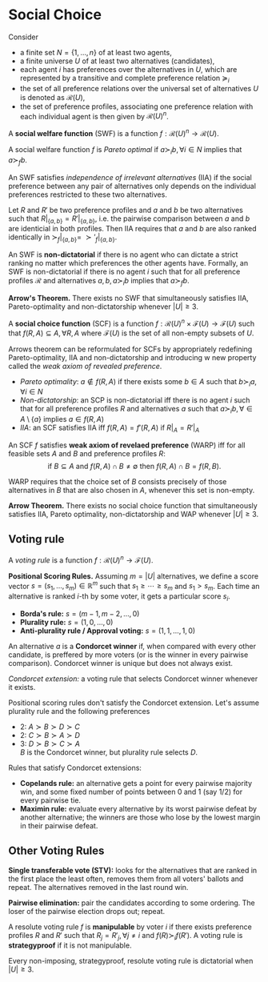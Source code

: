 # Social Choice

Consider

* a finite set $N = \{ 1, \dots, n \}$ of at least two agents,
* a finite universe $U$ of at least two alternatives (candidates),
* each agent $i$ has preferences over the alternatives in $U$, which are represented by a transitive and complete preference relation $\succeq_i$
* the set of all preference relations over the universal set of alternatives $U$ is denoted as $\mathcal{R}(U)$,
* the set of preference profiles, associating one preference relation with each individual agent is then given by $\mathcal{R}(U)^n$.

A **social welfare function** (SWF) is a function $f: \mathcal{R}(U)^n \rightarrow \mathcal{R}(U)$.

A social welfare function $f$ is *Pareto optimal* if $a \succ_i b, \forall i \in N$ implies that $a \succ_f b$.

An SWF satisfies *independence of irrelevant alternatives* (IIA) if the social preference between any pair of alternatives only depends on the individual preferences restricted to these two alternatives.

Let $R$ and $R'$ be two preference profiles and $a$ and $b$ be two alternatives such that $R|_{\{a, b\}} = R'|_{\{a, b\}}$, i.e. the pairwise comparison between $a$ and $b$ are identicial in both profiles. Then IIA requires that $a$ and $b$ are also ranked identically in $\succ_f|_{\{a, b\}} = \ \succ'_f|_{\{a, b\}}$.

An SWF is **non-dictatorial** if there is no agent who can dictate a strict ranking no matter which preferences the other agents have. Formally, an SWF is non-dictatorial if there is no agent $i$ such that for all preference profiles $\mathcal{R}$ and alternatives $a, b, a \succ_i b$ implies that $a \succ_f b$.

**Arrow's Theorem.** There exists no SWF that simultaneously satisfies IIA, Pareto-optimality and non-dictatorship whenever $|U| \geq 3$.

A **social choice function** (SCF) is a function $f: \mathcal{R}(U)^n \times \mathcal{F}(U) \rightarrow \mathcal{F}(U)$ such that $f(R, A) \subseteq A, \forall R, A$ where $\mathcal{F}(U)$ is the set of all non-empty subsets of $U$.

Arrows theorem can be reformulated for SCFs by appropriately redefining Pareto-optimality, IIA and non-dictatorship and introducing w new property called the *weak axiom of revealed preference*.

* *Pareto optimality*: $a \notin f(R, A)$ if there exists some $b \in A$ such that $b \succ_i a, \forall i \in N$
* *Non-dictatorship*: an SCP is non-dictatorial iff there is no agent $i$ such that for all preference profiles $R$ and alternatives $a$ such that $a \succ_i b, \forall \in A \setminus \{a\}$ implies $a \in f(R, A)$
* *IIA*: an SCF satisfies IIA iff $f(R, A) = f'(R, A)$ if $R|_A = R'|_A$

An SCF $f$ satisfies **weak axiom of revelaed preference** (WARP) iff for all feasible sets $A$ and $B$ and preference profiles $R$:
$$\text{if } B \subseteq A \text{ and } f(R, A) \cap B \ne \emptyset \text{ then } f(R, A) \cap B = f(R, B).$$

WARP requires that the choice set of $B$ consists precisely of those alternatives in $B$ that are also chosen in $A$, whenever this set is non-empty.

**Arrow Theorem.** There exists no social choice function that simultaneously satisfies IIA, Pareto optimality, non-dictatorship and WAP whenever $|U| \geq 3$.

## Voting rule

A *voting rule* is a function $f: \mathcal{R}(U)^n \rightarrow \mathcal{F}(U)$.

**Positional Scoring Rules.** Assuming $m = |U|$ alternatives, we define a score vector $s = (s_1, \dots, s_m) \in \mathbb{R}^m$ such that $s_1 \geq \cdots \geq s_m$ and $s_1 > s_m$. Each time an  alternative is ranked $i$-th by some voter, it gets a particular score $s_i$.

* **Borda's rule:** $s = (m - 1, m - 2, \dots, 0)$
* **Plurality rule:** $s = (1, 0, \dots, 0)$
* **Anti-plurality rule / Approval voting:** $s = (1, 1, \dots, 1, 0)$

An alternative $a$ is a **Condorcet winner** if, when compared with every other candidate, is preffered by more voters (or is the winner in every pairwise comparison). Condorcet winner is unique but does not always exist.

*Condorcet extension:* a voting rule that selects Condorcet winner whenever it exists.

Positional scoring rules don't satisfy the Condorcet extension. Let's assume plurality rule and the following preferences

* 2: $A \succ B \succ D \succ C$
* 2: $C \succ B \succ A \succ D$
* 3: $D \succ B \succ C \succ A$  
    $B$ is the Condorcet winner, but plurality rule selects $D$.

Rules that satisfy Condorcet extensions:

* **Copelands rule:** an alternative gets a point for every pairwise majority win, and some fixed number of points between 0 and 1 (say 1/2) for every pairwise tie.
* **Maximin rule:** evaluate every alternative by its worst pairwise defeat by another alternative; the winners are those who lose by the lowest margin in their pairwise defeat.

## Other Voting Rules

**Single transferable vote (STV):** looks for the alternatives that are ranked in the first place the least often, removes them from all voters' ballots and repeat. The alternatives removed in the last round win.

**Pairwise elimination:** pair the candidates according to some ordering. The loser of the pairwise election drops out; repeat.

A resolute voting rule $f$ is **manipulable** by voter $i$ if there exists preference profiles $R$ and $R'$ such that $R_j = R'_j, \forall j \ne i$ and $f(R) \succ_i f(R')$. A voting rule is **strategyproof** if it is not manipulable.

Every non-imposing, strategyproof, resolute voting rule is dictatorial when $|U| \geq 3$.
